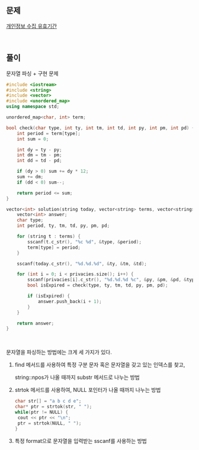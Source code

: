 ## 문제

[개인정보 수집 유효기간](https://school.programmers.co.kr/learn/courses/30/lessons/150370)

<br/>

## 풀이

문자열 파싱 + 구현 문제

```c++
#include <iostream>
#include <string>
#include <vector>
#include <unordered_map>
using namespace std;

unordered_map<char, int> term;

bool check(char type, int ty, int tm, int td, int py, int pm, int pd) {
    int period = term[type];
    int sum = 0;

    int dy = ty - py;
    int dm = tm - pm;
    int dd = td - pd;

    if (dy > 0) sum += dy * 12;
    sum += dm;
    if (dd < 0) sum--;

    return period <= sum;
}

vector<int> solution(string today, vector<string> terms, vector<string> privacies) {
    vector<int> answer;
    char type;
    int period, ty, tm, td, py, pm, pd;

    for (string t : terms) {
        sscanf(t.c_str(), "%c %d", &type, &period);
        term[type] = period;
    }

    sscanf(today.c_str(), "%d.%d.%d", &ty, &tm, &td);

    for (int i = 0; i < privacies.size(); i++) {
        sscanf(privacies[i].c_str(), "%d.%d.%d %c", &py, &pm, &pd, &type);
        bool isExpired = check(type, ty, tm, td, py, pm, pd);

        if (isExpired) {
            answer.push_back(i + 1);
        }
    }

    return answer;
}
```

<br/>

문자열을 파싱하는 방법에는 크게 세 가지가 있다.

1. find 메서드를 사용하여 특정 구분 문자 혹은 문자열을 갖고 있는 인덱스를 찾고,

   string::npos가 나올 때까지 substr 메서드로 나누는 방법

2. strtok 메서드를 사용하여, NULL 포인터가 나올 때까지 나누는 방법

   ```c++
   char str[] = "a b c d e";
   char* ptr = strtok(str, " ");
   while(ptr != NULL) {
   	cout << ptr << "\n";
   	ptr = strtok(NULL, " ");
   }
   ```

3. 특정 format으로 문자열을 입력받는 sscanf를 사용하는 방법
